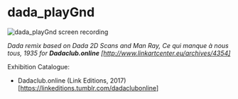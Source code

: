 # dada_playGnd

![dada_playGnd screen recording](https://payload.cargocollective.com/1/15/480749/9012805/dada_1000.png)

*Dada remix based on Dada 2D Scans and Man Ray, Ce qui manque à nous tous, 1935 for **Dadaclub.online** [http://www.linkartcenter.eu/archives/4354]*

Exhibition Catalogue:
- Dadaclub.online (Link Editions, 2017) [https://linkeditions.tumblr.com/dadaclubonline]
